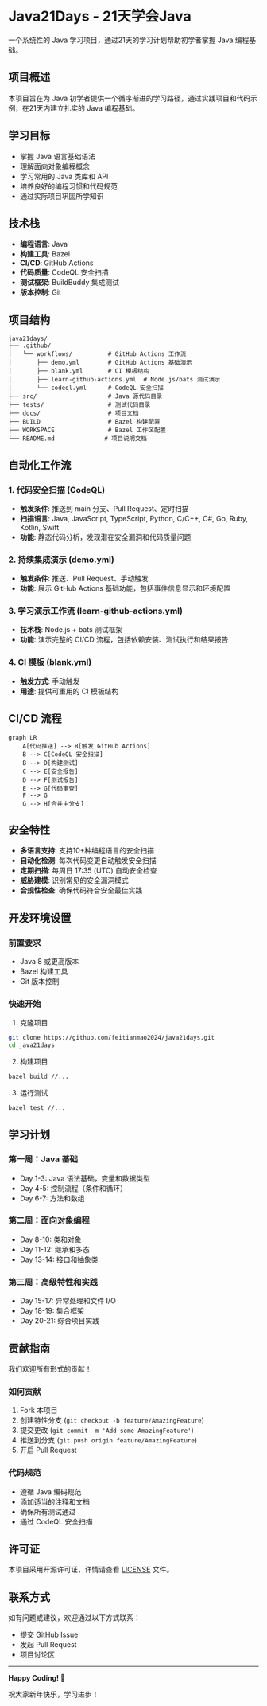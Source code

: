 # Java21Days - 21天学会Java

一个系统性的 Java 学习项目，通过21天的学习计划帮助初学者掌握 Java 编程基础。

## 项目概述

本项目旨在为 Java 初学者提供一个循序渐进的学习路径，通过实践项目和代码示例，在21天内建立扎实的 Java 编程基础。

## 学习目标

- 掌握 Java 语言基础语法
- 理解面向对象编程概念
- 学习常用的 Java 类库和 API
- 培养良好的编程习惯和代码规范
- 通过实际项目巩固所学知识

## 技术栈

- **编程语言**: Java
- **构建工具**: Bazel
- **CI/CD**: GitHub Actions
- **代码质量**: CodeQL 安全扫描
- **测试框架**: BuildBuddy 集成测试
- **版本控制**: Git

## 项目结构

```
java21days/
├── .github/
│   └── workflows/          # GitHub Actions 工作流
│       ├── demo.yml        # GitHub Actions 基础演示
│       ├── blank.yml       # CI 模板结构
│       ├── learn-github-actions.yml  # Node.js/bats 测试演示
│       └── codeql.yml      # CodeQL 安全扫描
├── src/                    # Java 源代码目录
├── tests/                  # 测试代码目录
├── docs/                   # 项目文档
├── BUILD                   # Bazel 构建配置
├── WORKSPACE               # Bazel 工作区配置
└── README.md              # 项目说明文档
```

## 自动化工作流

### 1. 代码安全扫描 (CodeQL)
- **触发条件**: 推送到 main 分支、Pull Request、定时扫描
- **扫描语言**: Java, JavaScript, TypeScript, Python, C/C++, C#, Go, Ruby, Kotlin, Swift
- **功能**: 静态代码分析，发现潜在安全漏洞和代码质量问题

### 2. 持续集成演示 (demo.yml)
- **触发条件**: 推送、Pull Request、手动触发
- **功能**: 展示 GitHub Actions 基础功能，包括事件信息显示和环境配置

### 3. 学习演示工作流 (learn-github-actions.yml)
- **技术栈**: Node.js + bats 测试框架
- **功能**: 演示完整的 CI/CD 流程，包括依赖安装、测试执行和结果报告

### 4. CI 模板 (blank.yml)
- **触发方式**: 手动触发
- **用途**: 提供可重用的 CI 模板结构

## CI/CD 流程

```mermaid
graph LR
    A[代码推送] --> B[触发 GitHub Actions]
    B --> C[CodeQL 安全扫描]
    B --> D[构建测试]
    C --> E[安全报告]
    D --> F[测试报告]
    E --> G[代码审查]
    F --> G
    G --> H[合并主分支]
```

## 安全特性

- **多语言支持**: 支持10+种编程语言的安全扫描
- **自动化检测**: 每次代码变更自动触发安全扫描
- **定期扫描**: 每周日 17:35 (UTC) 自动安全检查
- **威胁建模**: 识别常见的安全漏洞模式
- **合规性检查**: 确保代码符合安全最佳实践

## 开发环境设置

### 前置要求
- Java 8 或更高版本
- Bazel 构建工具
- Git 版本控制

### 快速开始

1. 克隆项目
```bash
git clone https://github.com/feitianmao2024/java21days.git
cd java21days
```

2. 构建项目
```bash
bazel build //...
```

3. 运行测试
```bash
bazel test //...
```

## 学习计划

### 第一周：Java 基础
- Day 1-3: Java 语法基础，变量和数据类型
- Day 4-5: 控制流程（条件和循环）
- Day 6-7: 方法和数组

### 第二周：面向对象编程
- Day 8-10: 类和对象
- Day 11-12: 继承和多态
- Day 13-14: 接口和抽象类

### 第三周：高级特性和实践
- Day 15-17: 异常处理和文件 I/O
- Day 18-19: 集合框架
- Day 20-21: 综合项目实践

## 贡献指南

我们欢迎所有形式的贡献！

### 如何贡献
1. Fork 本项目
2. 创建特性分支 (`git checkout -b feature/AmazingFeature`)
3. 提交更改 (`git commit -m 'Add some AmazingFeature'`)
4. 推送到分支 (`git push origin feature/AmazingFeature`)
5. 开启 Pull Request

### 代码规范
- 遵循 Java 编码规范
- 添加适当的注释和文档
- 确保所有测试通过
- 通过 CodeQL 安全扫描

## 许可证

本项目采用开源许可证，详情请查看 [LICENSE](LICENSE) 文件。

## 联系方式

如有问题或建议，欢迎通过以下方式联系：
- 提交 GitHub Issue
- 发起 Pull Request
- 项目讨论区

---

**Happy Coding! 🎉**

祝大家新年快乐，学习进步！
